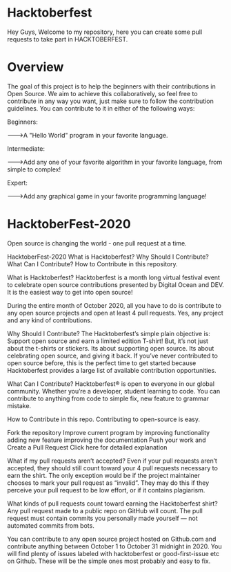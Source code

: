 # Hacktoberfest

Hey Guys,
Welcome to my repository, here you can create some pull requests to take part in HACKTOBERFEST.

# Overview

The goal of this project is to help the beginners with their contributions in Open Source. We aim to achieve this collaboratively, so feel free to contribute in any way you want, just make sure to follow the contribution guidelines. You can contribute to it in either of the following ways:

Beginners:

  --->A "Hello World" program in your favorite language.
  
Intermediate:

  --->Add any one of your favorite algorithm in your favorite language, from simple to complex!
  
Expert:

  --->Add any graphical game in your favorite programming language!
  
  
# HacktoberFest-2020
 
Open source is changing the world - one pull request at a time.

HacktoberFest-2020
What is Hacktoberfest?
Why Should I Contribute?
What Can I Contribute?
How to Contribute in this repository.


What is Hacktoberfest?
Hacktoberfest is a month long virtual festival event to celebrate open source contributions presented by Digital Ocean and DEV. It is the easiest way to get into open source!

During the entire month of October 2020, all you have to do is contribute to any open source projects and open at least 4 pull requests. Yes, any project and any kind of contributions.

Why Should I Contribute?
The Hacktoberfest’s simple plain objective is: Support open source and earn a limited edition T-shirt! But, it’s not just about the t-shirts or stickers. Its about supporting open source. Its about celebrating open source, and giving it back. If you’ve never contributed to open source before, this is the perfect time to get started because Hacktoberfest provides a large list of available contribution opportunities.

What Can I Contribute?
Hacktoberfest® is open to everyone in our global community. Whether you’re a developer, student learning to code. You can contribute to anything from code to simple fix, new feature to grammar mistake.

How to Contribute in this repo.
Contributing to open-source is easy.

Fork the repository
Improve current program by
improving functionality
adding new feature
improving the documentation
Push your work and Create a Pull Request
Click here for detailed explanation

What if my pull requests aren’t accepted?
Even if your pull requests aren’t accepted, they should still count toward your 4 pull requests necessary to earn the shirt. The only exception would be if the project maintainer chooses to mark your pull request as “invalid”. They may do this if they perceive your pull request to be low effort, or if it contains plagiarism.

What kinds of pull requests count toward earning the Hacktoberfest shirt?
Any pull request made to a public repo on GitHub will count. The pull request must contain commits you personally made yourself — not automated commits from bots.

You can contribute to any open source project hosted on Github.com and contribute anything between October 1 to October 31 midnight in 2020. You will find plenty of issues labeled with hacktoberfest or good-first-issue etc on Github. These will be the simple ones most probably and easy to fix.
